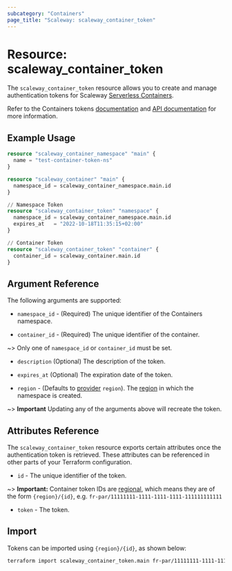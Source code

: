 ```yaml
---
subcategory: "Containers"
page_title: "Scaleway: scaleway_container_token"
---
```


# Resource: scaleway_container_token

The `scaleway_container_token` resource allows you to create and manage authentication tokens for Scaleway [Serverless Containers](https://www.scaleway.com/en/docs/serverless/containers/).

Refer to the Containers tokens [documentation](https://www.scaleway.com/en/docs/serverless/containers/how-to/create-auth-token-from-console/) and [API documentation](https://www.scaleway.com/en/developers/api/serverless-containers/#path-tokens-list-all-tokens) for more information.

## Example Usage

```terraform
resource "scaleway_container_namespace" "main" {
  name = "test-container-token-ns"
}

resource "scaleway_container" "main" {
  namespace_id = scaleway_container_namespace.main.id
}

// Namespace Token
resource "scaleway_container_token" "namespace" {
  namespace_id = scaleway_container_namespace.main.id
  expires_at   = "2022-10-18T11:35:15+02:00"
}

// Container Token
resource "scaleway_container_token" "container" {
  container_id = scaleway_container.main.id
}
```

## Argument Reference

The following arguments are supported:

- `namespace_id` - (Required) The unique identifier of the Containers namespace.

- `container_id` - (Required) The unique identifier of the container.

~> Only one of `namespace_id` or `container_id` must be set.

- `description` (Optional) The description of the token.

- `expires_at` (Optional) The expiration date of the token.

- `region` - (Defaults to [provider](../index.md#region) `region`). The [region](../guides/regions_and_zones.md#regions) in which the namespace is created.

~> **Important** Updating any of the arguments above will recreate the token.

## Attributes Reference

The `scaleway_container_token` resource exports certain attributes once the authentication token is retrieved. These attributes can be referenced in other parts of your Terraform configuration.

- `id` - The unique identifier of the token.

~> **Important:** Container token IDs are [regional](../guides/regions_and_zones.md#resource-ids), which means they are of the form `{region}/{id}`, e.g. `fr-par/11111111-1111-1111-1111-111111111111`

- `token` - The token.

## Import

Tokens can be imported using `{region}/{id}`, as shown below:

```bash
terraform import scaleway_container_token.main fr-par/11111111-1111-1111-1111-111111111111
```
